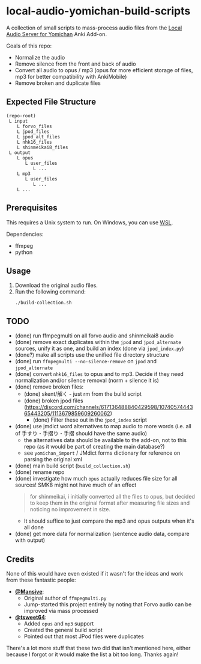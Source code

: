 # local-audio-yomichan-build-scripts

A collection of small scripts to mass-process audio files from the
[Local Audio Server for Yomichan](https://github.com/themoeway/local-audio-yomichan)
Anki Add-on.

Goals of this repo:
- Normalize the audio
- Remove silence from the front and back of audio
- Convert all audio to opus / mp3 (opus for more efficient storage of files, mp3 for better compatibility with AnkiMobile)
- Remove broken and duplicate files

## Expected File Structure
```
(repo-root)
 L input
    L forvo_files
    L jpod_files
    L jpod_alt_files
    L nhk16_files
    L shinmeikai8_files
 L output
    L opus
       L user_files
          L ...
    L mp3
       L user_files
          L ...
    L ...
```

## Prerequisites
This requires a Unix system to run. On Windows, you can use [WSL](https://learn.microsoft.com/en-US/windows/wsl/about).

Dependencies:
- ffmpeg
- python

## Usage
1. Download the original audio files.
1. Run the following command:
    ```
    ./build-collection.sh
    ```


## TODO
- (done) run ffmpegmulti on all forvo audio and shinmeikai8 audio
- (done) remove exact duplicates within the `jpod` and `jpod_alternate` sources, unify it as one, and build an index (done via `jpod_index.py`)
- (done?) make all scripts use the unified file directory structure
- (done) run `ffmpegmulti --no-silence-remove` on `jpod` and `jpod_alternate`
- (done) convert `nhk16_files` to opus and to mp3. Decide if they need normalization and/or silence removal (norm + silence it is)
- (done) remove broken files:
    - (done) skent/解く - just rm from the build script
    - (done) broken jpod files (https://discord.com/channels/617136488840429598/1074057444365443205/1113679859609260062)
        - (done) Filter these out in the `jpod_index` script
- (done) use jmdict word alternatives to map audio to more words (i.e. all of 手すり・手摺り・手摺 should have the same audio)
    - the alternatives data should be available to the add-on, not to this repo (as it would be part of creating the main database?)
    - see `yomichan_import` / JMdict forms dictionary for reference on parsing the original xml
- (done) main build script (`build_collection.sh`)
- (done) rename repo
- (done) investigate how much `opus` actually reduces file size for all sources! SMK8 might not have much of an effect
    > for shinmeikai, i initially converted all the files to opus, but decided to keep them in the original format after measuring file sizes and noticing no improvement in size.
    - It should suffice to just compare the mp3 and opus outputs when it's all done
- (done) get more data for normalization (sentence audio data, compare with output)

## Credits
None of this would have even existed if it wasn't for the ideas and work from these fantastic people:

* **[@Mansive](https://github.com/Mansive)**:
    - Original author of `ffmpegmulti.py`
    - Jump-started this project entirely by noting that Forvo audio can be improved via mass processed
* **[@tsweet64](https://github.com/tsweet64)**:
    - Added `opus` and `mp3` support
    - Created the general build script
    - Pointed out that most JPod files were duplicates

There's a lot more stuff that these two did that isn't mentioned here, either because I forgot or it would make the list a bit too long. Thanks again!


<!--
Original discussions (TMW Server)
* https://discord.com/channels/617136488840429598/1111699416701730871/1111699416701730871
* https://discord.com/channels/617136488840429598/1074057444365443205/1112936831013617724
-->

